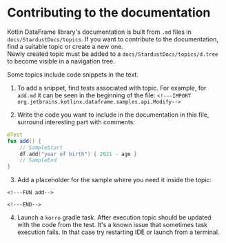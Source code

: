 # Contributing to the documentation

Kotlin DataFrame library's documentation is built from `.md` files in `docs/StardustDocs/topics`. 
If you want to contribute to the documentation, find a suitable topic or create a new one.  
Newly created topic must be added to a `docs/StardustDocs/topics/d.tree` to become visible in a navigation tree.

Some topics include code snippets in the text. 
1. To add a snippet, find tests associated with topic. 
For example, for `add.md` it can be seen in the beginning of the file:
`<!---IMPORT org.jetbrains.kotlinx.dataframe.samples.api.Modify-->`

2. Write the code you want to include in the documentation in this file, surround interesting part with comments:
```kotlin
@Test
fun add() {
    // SampleStart
    df.add("year of birth") { 2021 - age }
    // SampleEnd
}
```

3. Add a placeholder for the sample where you need it inside the topic:
```text
<!---FUN add-->

<!---END-->
```
4. Launch a `korro` gradle task. After execution topic should be updated with the code from the test. It's a known issue that sometimes task execution fails. In that case try restarting IDE or launch from a terminal.
